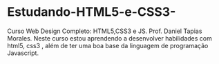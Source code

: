 # Estudando-HTML5-e-CSS3-
Curso Web Design Completo: HTML5,CSS3 e JS. Prof. Daniel Tapias Morales. 
Neste curso estou aprendendo a desenvolver habilidades com html5, css3 , além de ter uma boa base da linguagem de programação Javascript.
